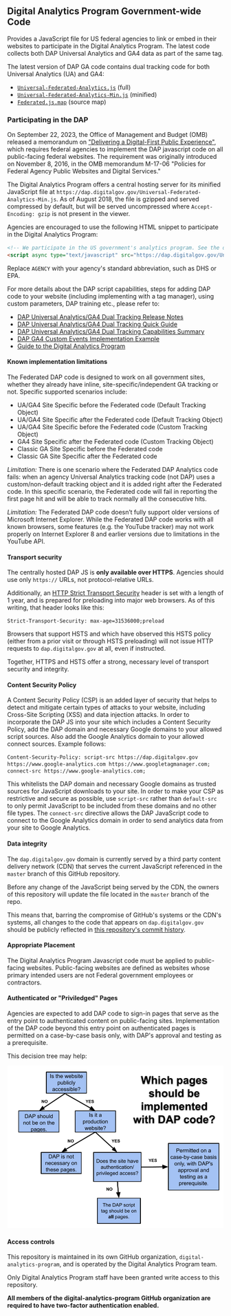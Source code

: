 ## Digital Analytics Program Government-wide Code

Provides a JavaScript file for US federal agencies to link or embed in their websites to participate in the Digital Analytics Program.
The latest code collects both DAP Universal Analytics and GA4 data as part of the same tag.

The latest version of DAP GA code contains dual tracking code for both Universal Analytics (UA) and GA4:

* [`Universal-Federated-Analytics.js`](Universal-Federated-Analytics.js) (full)
* [`Universal-Federated-Analytics-Min.js`](Universal-Federated-Analytics-Min.js) (minified)
* [`Federated.js.map`](Federated.js.map) (source map)

### Participating in the DAP

On September 22, 2023, the Office of Management and Budget (OMB) released a memorandum on ["Delivering a Digital-First Public Experience"](https://www.whitehouse.gov/wp-content/uploads/2023/09/M-23-22-Delivering-a-Digital-First-Public-Experience.pdf), which requires federal agencies to implement the DAP javascript code on all public-facing federal websites. The requirement was originally introduced on November 8, 2016, in the OMB memorandum M-17-06 "Policies for Federal Agency Public Websites and Digital Services."

The Digital Analytics Program offers a central hosting server for its minified JavaScript file at `https://dap.digitalgov.gov/Universal-Federated-Analytics-Min.js`. As of August 2018, the file is gzipped and served compressed by default, but will be served uncompressed where `Accept-Encoding: gzip` is not present in the viewer.

Agencies are encouraged to use the following HTML snippet to participate in the Digital Analytics Program:

```html
<!-- We participate in the US government's analytics program. See the data at analytics.usa.gov. -->
<script async type="text/javascript" src="https://dap.digitalgov.gov/Universal-Federated-Analytics-Min.js?agency=AGENCY" id="_fed_an_ua_tag"></script>
```

Replace `AGENCY` with your agency's standard abbreviation, such as DHS or EPA.

For more details about the DAP script capabilities, steps for adding DAP code to your website (including implementing with a tag manager), using custom parameters, DAP training etc., please refer to:
* [DAP Universal Analytics/GA4 Dual Tracking Release Notes](https://github.com/digital-analytics-program/gov-wide-code/blob/master/documentation/GSA%20DAP%207.0%20-%20Release%20Notes.docx.pdf)
* [DAP Universal Analytics/GA4 Dual Tracking Quick Guide](https://github.com/digital-analytics-program/gov-wide-code/blob/master/documentation/GSA%20DAP%207.0%20-%20Quick%20Guide.pdf)
* [DAP Universal Analytics/GA4 Dual Tracking Capabilities Summary](https://github.com/digital-analytics-program/gov-wide-code/blob/master/documentation/GSA%20DAP%207.0%20-%20DAP%20Code%20Capabilities%20Summary%20and%20Reference.docx.pdf)
* [DAP GA4 Custom Events Implementation Example](https://github.com/digital-analytics-program/gov-wide-code/blob/master/documentation/DAP_Custom_Events%20(1).pdf)
* [Guide to the Digital Analytics Program](https://digital.gov/guide/dap/add-your-site-dap/#participating-in-the-program)


#### Known implementation limitations

The Federated DAP code is designed to work on all government sites, whether they
already have inline, site-specific/independent GA tracking or not. Specific
supported scenarios include:

* UA/GA4 Site Specific before the Federated code (Default Tracking Object)
* UA/GA4 Site Specific after the Federated code (Default Tracking Object)
* UA/GA4 Site Specific before the Federated code (Custom Tracking Object)
* GA4 Site Specific after the Federated code (Custom Tracking Object)
* Classic GA Site Specific before the Federated code
* Classic GA Site Specific after the Federated code

*Limitation:* There is one scenario where the Federated DAP
Analytics code fails: when an agency Universal Analytics tracking code (not DAP)
uses a custom/non-default tracking object and it is added right after the Federated
code. In this specific scenario, the Federated code will fail in reporting the first page
hit and will be able to track normally all the consecutive hits.

*Limitation:* The Federated DAP code doesn’t fully support older versions of
Microsoft Internet Explorer. While the Federated DAP code works with all known
browsers, some features (e.g. the YouTube tracker) may not work properly on
Internet Explorer 8 and earlier versions due to limitations in the YouTube API.

#### Transport security

The centrally hosted DAP JS is **only available over HTTPS**. Agencies should use only `https://` URLs, not protocol-relative URLs.

Additionally, an [HTTP Strict Transport Security](https://https.cio.gov/hsts/) header is set with a length of 1 year, and is prepared for preloading into major web browsers. As of this writing, that header looks like this:

```
Strict-Transport-Security: max-age=31536000;preload
```

Browsers that support HSTS and which have observed this HSTS policy (either from a prior visit or through HSTS preloading) will not issue HTTP requests to `dap.digitalgov.gov` at all, even if instructed.

Together, HTTPS and HSTS offer a strong, necessary level of transport security and integrity.

#### Content Security Policy

A Content Security Policy (CSP) is an added layer of security that helps to detect and mitigate certain types of attacks to your website, including Cross-Site Scripting (XSS) and data injection attacks. In order to incorporate the DAP JS into your site which includes a Content Security Policy, add the DAP domain and necessary Google domains to your allowed script sources. Also add the Google Analytics domain to your allowed connect sources. Example follows:

```
Content-Security-Policy: script-src https://dap.digitalgov.gov https://www.google-analytics.com https://www.googletagmanager.com; connect-src https://www.google-analytics.com;
```

This whitelists the DAP domain and necessary Google domains as trusted sources for JavaScript downloads to your site. In order to make your CSP as restrictive and secure as possible, use `script-src` rather than `default-src` to only permit JavaScript to be included from these domains and no other file types. The `connect-src` directive allows the DAP JavaScript code to connect to the Google Analytics domain in order to send analytics data from your site to Google Analytics.

#### Data integrity

The `dap.digitalgov.gov` domain is currently served by a third party content delivery network (CDN) that serves the current JavaScript referenced in the `master` branch of this GitHub repository.

Before any change of the JavaScript being served by the CDN, the owners of this repository will update the file located in the `master` branch of the repo.

This means that, barring the compromise of GitHub's systems or the CDN's systems, all changes to the code that appears on `dap.digitalgov.gov` should be publicly reflected in [this repository's commit history](https://github.com/digital-analytics-program/gov-wide-code/commits/master).

#### Appropriate Placement

The Digital Analytics Program Javascript code must be applied to public-facing websites. Public-facing websites are defined as websites whose primary intended users are not Federal government employees or contractors.

#### Authenticated or "Priviledged" Pages

Agencies are expected to add DAP code to sign-in pages that serve as the entry point to authenticated content on public-facing sites. Implementation of the DAP code beyond this entry point on authenticated pages is permitted on a case-by-case basis only, with DAP's approval and testing as a prerequisite.

This decision tree may help:

![Decision Tree](/documentation/DAP%20Code%20Placement%20Decision%20Tree.png)

#### Access controls

This repository is maintained in its own GitHub organization, `digital-analytics-program`, and is operated by the Digital Analytics Program team.

Only Digital Analytics Program staff have been granted write access to this repository.

**All members of the digital-analytics-program GitHub organization are required to have two-factor authentication enabled.**
